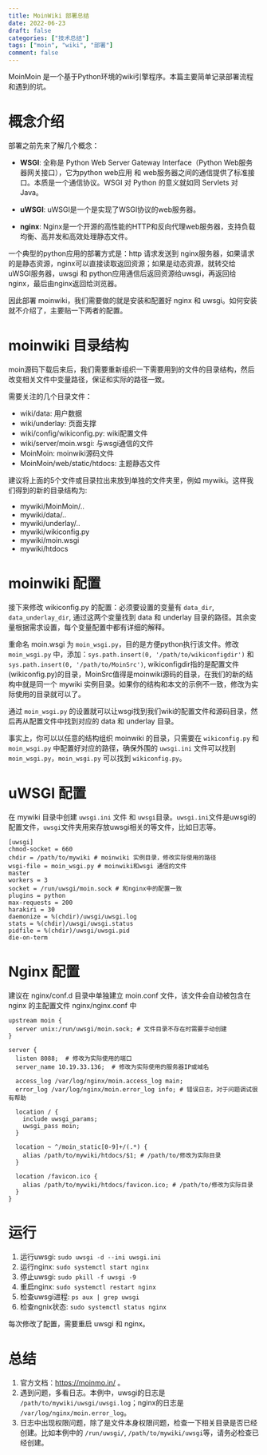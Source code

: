 ```yaml
---
title: MoinWiki 部署总结
date: 2022-06-23
draft: false
categories: ["技术总结"]
tags: ["moin", "wiki", "部署"]
comment: false
---
```


MoinMoin 是一个基于Python环境的wiki引擎程序。本篇主要简单记录部署流程和遇到的坑。

# 概念介绍

部署之前先来了解几个概念：

- **WSGI**: 全称是 Python Web Server Gateway Interface（Python Web服务器网关接口），它为python web应用 和 web服务器之间的通信提供了标准接口。本质是一个通信协议。WSGI 对 Python 的意义就如同 Servlets 对 Java。
  
- **uWSGI**: uWSGI是一个是实现了WSGI协议的web服务器。

- **nginx**: Nginx是一个开源的高性能的HTTP和反向代理web服务器，支持负载均衡、高并发和高效处理静态文件。
  
一个典型的python应用的部署方式是：http 请求发送到 nginx服务器，如果请求的是静态资源，nginx可以直接读取返回资源；如果是动态资源，就转交给 uWSGI服务器，uwsgi 和 python应用通信后返回资源给uwsgi，再返回给nginx，最后由nginx返回给浏览器。

因此部署 moinwiki，我们需要做的就是安装和配置好 nginx 和 uwsgi。如何安装就不介绍了，主要贴一下两者的配置。

# moinwiki 目录结构

moin源码下载后来后，我们需要重新组织一下需要用到的文件的目录结构，然后改变相关文件中变量路径，保证和实际的路径一致。

需要关注的几个目录文件：
- wiki/data: 用户数据
- wiki/underlay: 页面支撑
- wiki/config/wikiconfig.py: wiki配置文件
- wiki/server/moin.wsgi: 与wsgi通信的文件
- MoinMoin: moinwiki源码文件
- MoinMoin/web/static/htdocs: 主题静态文件

建议将上面的5个文件或目录拉出来放到单独的文件夹里，例如 mywiki。这样我们得到的新的目录结构为:

- mywiki/MoinMoin/..
- mywiki/data/..
- mywiki/underlay/..
- mywiki/wikiconfig.py
- mywiki/moin.wsgi
- mywiki/htdocs

# moinwiki 配置

接下来修改 wikiconfig.py 的配置：必须要设置的变量有 `data_dir`, `data_underlay_dir`, 通过这两个变量找到 data 和 underlay 目录的路径。其余变量根据需求设置，每个变量配置中都有详细的解释。

重命名 moin.wsgi 为 `moin_wsgi.py`，目的是方便python执行该文件。修改 `moin_wsgi.py` 中，添加：`sys.path.insert(0, '/path/to/wikiconfigdir')` 和 `sys.path.insert(0, '/path/to/MoinSrc')`, wikiconfigdir指的是配置文件(wikiconfig.py)的目录，MoinSrc值得是moinwiki源码的目录，在我们的新的结构中就是同一个 mywiki 实例目录。如果你的结构和本文的示例不一致，修改为实际使用的目录就可以了。

通过 `moin_wsgi.py` 的设置就可以让wsgi找到我们wiki的配置文件和源码目录，然后再从配置文件中找到对应的 data 和 underlay 目录。

事实上，你可以以任意的结构组织 moinwiki 的目录，只需要在 `wikiconfig.py` 和 `moin_wsgi.py` 中配置好对应的路径，确保外围的 `uwsgi.ini` 文件可以找到 `moin_wsgi.py`，`moin_wsgi.py` 可以找到 `wikiconfig.py`。

# uWSGI 配置
在 mywiki 目录中创建 `uwsgi.ini` 文件 和 `uwsgi`目录。`uwsgi.ini`文件是uwsgi的配置文件，`uwsgi`文件夹用来存放uwsgi相关的等文件，比如日志等。


    [uwsgi]
    chmod-socket = 660
    chdir = /path/to/mywiki # moinwiki 实例目录，修改实际使用的路径
    wsgi-file = moin_wsgi.py # moinwiki和wsgi 通信的文件
    master
    workers = 3
    socket = /run/uwsgi/moin.sock # 和nginx中的配置一致
    plugins = python
    max-requests = 200
    harakiri = 30
    daemonize = %(chdir)/uwsgi/uwsgi.log
    stats = %(chdir)/uwsgi/uwsgi.status
    pidfile = %(chdir)/uwsgi/uwsgi.pid
    die-on-term

# Nginx 配置

建议在 nginx/conf.d 目录中单独建立 moin.conf 文件，该文件会自动被包含在 nginx 的主配置文件 nginx/nginx.conf 中

    upstream moin {
      server unix:/run/uwsgi/moin.sock; # 文件目录不存在时需要手动创建
    }

    server {
      listen 8088;  # 修改为实际使用的端口
      server_name 10.19.33.136;  # 修改为实际使用的服务器IP或域名

      access_log /var/log/nginx/moin.access_log main;
      error_log /var/log/nginx/moin.error_log info; # 错误日志，对于问题调试很有帮助

      location / {
        include uwsgi_params;
        uwsgi_pass moin;
      }

      location ~ ^/moin_static[0-9]+/(.*) {
        alias /path/to/mywiki/htdocs/$1; # /path/to/修改为实际目录
      }

      location /favicon.ico {
        alias /path/to/mywiki/htdocs/favicon.ico; # /path/to/修改为实际目录
      }
    }

# 运行
1. 运行uwsgi: `sudo uwsgi -d --ini uwsgi.ini`
2. 运行nginx: `sudo systemctl start nginx`
3. 停止uwsgi: `sudo pkill -f uwsgi -9`
4. 重启nginx: `sudo systemctl restart nginx`
5. 检查uwsgi进程: `ps aux | grep uwsgi`
6. 检查ngnix状态: `sudo systemctl status nginx`

每次修改了配置，需要重启 uwsgi 和 nginx。

# 总结
1. 官方文档：https://moinmo.in/ 。
2. 遇到问题，多看日志。本例中，uwsgi的日志是 `/path/to/mywiki/uwsgi/uwsgi.log`；nginx的日志是 `/var/log/nginx/moin.error_log`。
3. 日志中出现权限问题，除了是文件本身权限问题，检查一下相关目录是否已经创建。比如本例中的 `/run/uwsgi/`, `/path/to/mywiki/uwsgi`等，请务必检查已经创建。
